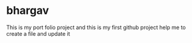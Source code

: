 # bhargav
This is my port folio project and this is my first github project help me to create a file and update it
